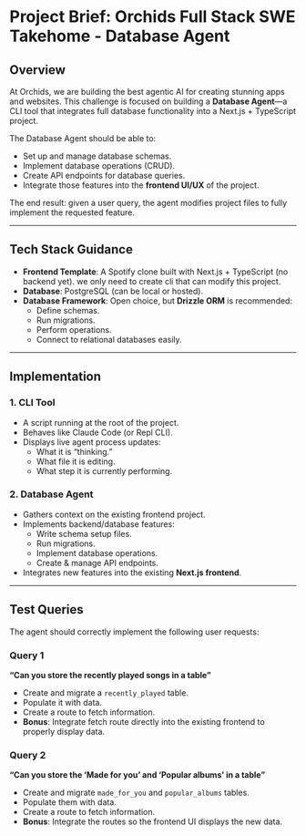 # Project Brief: Orchids Full Stack SWE Takehome - Database Agent

## Overview

At Orchids, we are building the best agentic AI for creating stunning apps and websites.
This challenge is focused on building a **Database Agent**—a CLI tool that integrates full database functionality into a Next.js + TypeScript project.

The Database Agent should be able to:

- Set up and manage database schemas.
- Implement database operations (CRUD).
- Create API endpoints for database queries.
- Integrate those features into the **frontend UI/UX** of the project.

The end result: given a user query, the agent modifies project files to fully implement the requested feature.

---

## Tech Stack Guidance

- **Frontend Template**: A Spotify clone built with Next.js + TypeScript (no backend yet). we only need to create cli that can modify this project.
- **Database**: PostgreSQL (can be local or hosted).
- **Database Framework**: Open choice, but **Drizzle ORM** is recommended:
  - Define schemas.
  - Run migrations.
  - Perform operations.
  - Connect to relational databases easily.

---

## Implementation

### 1. CLI Tool

- A script running at the root of the project.
- Behaves like Claude Code (or Repl CLI).
- Displays live agent process updates:
  - What it is “thinking.”
  - What file it is editing.
  - What step it is currently performing.

### 2. Database Agent

- Gathers context on the existing frontend project.
- Implements backend/database features:
  - Write schema setup files.
  - Run migrations.
  - Implement database operations.
  - Create & manage API endpoints.
- Integrates new features into the existing **Next.js frontend**.

---

## Test Queries

The agent should correctly implement the following user requests:

### Query 1

**“Can you store the recently played songs in a table”**

- Create and migrate a `recently_played` table.
- Populate it with data.
- Create a route to fetch information.
- **Bonus**: Integrate fetch route directly into the existing frontend to properly display data.

### Query 2

**“Can you store the ‘Made for you’ and ‘Popular albums’ in a table”**

- Create and migrate `made_for_you` and `popular_albums` tables.
- Populate them with data.
- Create a route to fetch information.
- **Bonus**: Integrate the routes so the frontend UI displays the new data.
